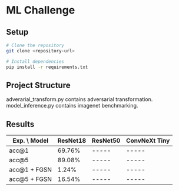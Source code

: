 # ML Challenge

## Setup

```bash
# Clone the repository
git clone <repository-url>

# Install dependencies
pip install -r requirements.txt
```

## Project Structure
adverarial_transform.py contains adversarial transformation.
model_inference.py contains imagenet benchmarking.

## Results
| Exp. \ Model   | ResNet18 | ResNet50 | ConvNeXt Tiny |
|----------------|----------|----------|---------------|
| acc@1          | 69.76%   | -----    | -----         |
| acc@5          | 89.08%   | -----    | -----         |
| acc@1 + FGSN   |  1.24%   | -----    | -----         |
| acc@5 + FGSN   | 16.54%   | -----    | -----         |
